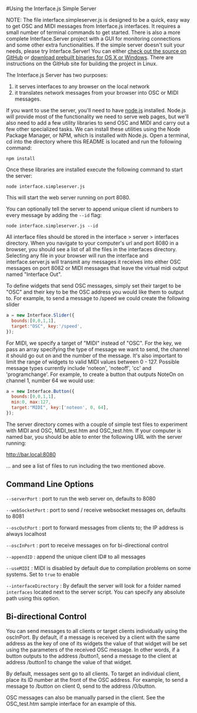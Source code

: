 #Using the Interface.js Simple Server

NOTE: The file interface.simpleserver.js is designed to be a quick, easy way to get OSC and MIDI messages from Interface.js interfaces. It requires a small number of terminal commands to get started. There is also a more complete Interface.Server project with a GUI for monitoring connections and some other extra functionalities. If the simple server doesn't suit your needs, please try Interface.Server! You can either [check out the source on GitHub][interface_server_github] or [download prebuilt binaries for OS X or Windows][interface_builds]. There are instructions on the GitHub site for building the project in Linux.

The Interface.js Server has two purposes: 
  1) it serves interfaces to any browser on the local network
  2) it translates network messages from your browser into OSC or MIDI messages.
  
If you want to use the server, you'll need to have [node.js][nodejs] installed. Node.js will provide most of the functionality we need to serve web pages, but we'll also need to add a few utility libraries to send OSC and MIDI and carry out a few other specialized tasks. We can install these utilities using the Node Package Manager, or NPM, which is installed with Node.js. Open a terminal, cd into the directory where this README is located and run the following command:

```
npm install
```

Once these libraries are installed execute the following command to start the server:

```node interface.simpleserver.js```

This will start the web server running on port 8080.

You can optionally tell the server to append unique client id numbers to every message by adding the `--id` flag:

```node interface.simpleserver.js --id```

All interface files should be stored in the interface > server > interfaces directory. When you navigate to your computer's url and port 8080 in a browser, you should see a list of all the files in the interfaces directory. Selecting any file in your browser will run the interface and interface.server.js will transmit any messages it receives into either OSC messages on port 8082 or MIDI messages that leave the virtual midi output named "Interface Out".

To define widgets that send OSC messages, simply set their target to be "OSC" and their key to be the OSC address you would like them to output to. For example, to send a message to /speed we could create the following slider

```javascript
a = new Interface.Slider({
  bounds:[0,0,1,1],
  target:"OSC", key:'/speed',
});
```

For MIDI, we specify a target of "MIDI" instead of "OSC". For the key, we pass an array specifying the type of message we want to send, the channel it should go out on and the number of the message. It's also important to limit the range of widgets to valid MIDI values between 0 - 127. Possible message types currently include 'noteon', 'noteoff', 'cc' and 'programchange'. For example, to create a button that outputs NoteOn on channel 1, number 64 we would use:

```javascript
a = new Interface.Button({
  bounds:[0,0,1,1],
  min:0, max:127,
  target:"MIDI", key:['noteon', 0, 64],
});
```

The server directory comes with a couple of simple test files to experiment with MIDI and OSC, MIDI_test.htm and OSC_test.htm. If your computer is named bar, you should be able to enter the following URL with the server running:

http://bar.local:8080

... and see a list of files to run including the two mentioned above.

## Command Line Options

`--serverPort`    : port to run the web server on, defaults to 8080

`--webSocketPort` : port to send / receive websocket messages on, defaults to 8081

`--oscOutPort`    : port to forward messages from clients to; the IP address is always localhost

`--oscInPort`     : port to receive messages on for bi-directional control

`--appendID`      : append the unique client ID# to all messages

`--useMIDI`       : MIDI is disabled by default due to compilation problems on some systems. Set to `true` to enable

`--interfaceDirectory` : By default the server will look for a folder named `interfaces` located next to the server script. You can specify any absolute path using this option.

## Bi-directional Control
You can send messages to all clients or target clients individually using the oscInPort. By default, if a message is received by a client with the same address as the key of one of its widgets the value of that widget will be set using the parameters of the received OSC message. In other words, if a button outputs to the address /button1, send a message to the client at address /button1 to change the value of that widget.

By default, messages sent go to all clients. To target an individual client, place its ID number at the front of the OSC address. For example, to send a message to /button on client 0, send to the address /0/button.

OSC messages can also be manually parsed in the client. See the OSC_test.htm sample interface for an example of this.

[nodejs]:http://nodejs.org
[npm]:http://nodejs.org/download/
[interface_server_github]:https://github.com/charlieroberts/interface.server
[interface_builds]:http://www.charlie-roberts.com/interface/builds
